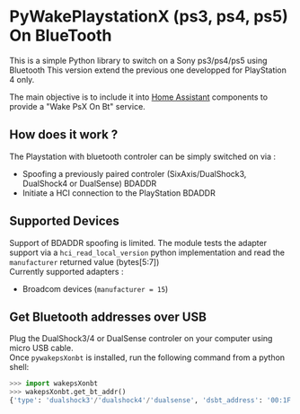 # PyWakePlaystationX (ps3, ps4, ps5) On BlueTooth
This is a simple Python library to switch on a Sony ps3/ps4/ps5 using Bluetooth
This version extend the previous one developped for PlayStation 4 only.

The main objective is to include it into [Home Assistant](https://www.home-assistant.io/ "Home Assistant") components to provide a "Wake PsX On Bt" service.

## How does it work ?
The Playstation with bluetooth controler can be simply switched on via :
- Spoofing a previously paired controler (SixAxis/DualShock3, DualShock4 or DualSense) BDADDR
- Initiate a HCI connection to the PlayStation BDADDR

## Supported Devices
Support of BDADDR spoofing is limited.
The module tests the adapter support via a ```hci_read_local_version``` python implementation and read the ```manufacturer``` returned value (bytes[5:7])  
Currently supported adapters :
- Broadcom devices (```manufacturer = 15```)

## Get Bluetooth addresses over USB
Plug the DualShock3/4 or DualSense controler on your computer using micro USB cable.  
Once ```pywakepsXonbt``` is installed, run the following command from a python shell:
```python
>>> import wakepsXonbt
>>> wakepsXonbt.get_bt_addr()
{'type': 'dualshock3'/'dualshock4'/'dualsense', 'dsbt_address': '00:1F:E2:12:34:56', 'psXbt_address': '90:CD:B6:12:34:56'}
```